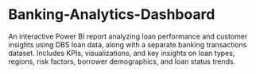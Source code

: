 # Banking-Analytics-Dashboard
An interactive Power BI report analyzing loan performance and customer insights using DBS loan data, along with a separate banking transactions dataset. Includes KPIs, visualizations, and key insights on loan types, regions, risk factors, borrower demographics, and loan status trends.
